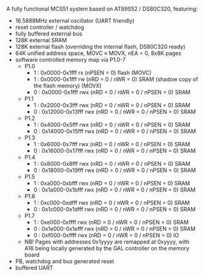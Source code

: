 A fully functional MCS51 system based on AT89S52 / DS80C320, featuring:
 * 16.5888MHz external oscillator (UART friendly)
 * reset controller / watchdog
 * fully buffered external bus
 * 128K external SRAM
 * 128K external flash (overriding the internal flash, DS80C320 ready)
 * 64K unified address space, MOVC ≡ MOVX, nEA = 0, 8x8K pages
 * software controlled memory map via P1.0-7
	- P1.0
		- 1 : 0x0000-0x1fff rx (nPSEN = 0) flash (MOVC)
		- 1 : 0x0000-0x1fff rw (nRD = 0 / nWR = 0) SRAM (shadow copy of the flash memory) (MOVX)
		- 0 : 0x0000-0x1fff rwx (nRD = 0 / nWR = 0 / nPSEN = 0) SRAM
	- P1.1
		- 1 : 0x2000-0x3fff rwx (nRD = 0 / nWR = 0 / nPSEN = 0) SRAM
		- 0 : 0x12000-0x13fff rwx (nRD = 0 / nWR = 0 / nPSEN = 0) SRAM
	- P1.2
		- 1 : 0x4000-0x5fff rwx (nRD = 0 / nWR = 0 / nPSEN = 0) SRAM
		- 0 : 0x14000-0x15fff rwx (nRD = 0 / nWR = 0 / nPSEN = 0) SRAM
	- P1.3
		- 1 : 0x6000-0x7fff rwx (nRD = 0 / nWR = 0 / nPSEN = 0) SRAM
		- 0 : 0x16000-0x17fff rwx (nRD = 0 / nWR = 0 / nPSEN = 0) SRAM
	- P1.4
		- 1 : 0x8000-0x8fff rwx (nRD = 0 / nWR = 0 / nPSEN = 0) SRAM
		- 0 : 0x18000-0x19fff rwx (nRD = 0 / nWR = 0 / nPSEN = 0) SRAM
	- P1.5
		- 1 : 0xa000-0xbfff rwx (nRD = 0 / nWR = 0 / nPSEN = 0) SRAM
		- 0 : 0x1a000-0x1bfff rwx (nRD = 0 / nWR = 0 / nPSEN = 0) SRAM
	- P1.6
		- 1 : 0xc000-0xdfff rwx (nRD = 0 / nWR = 0 / nPSEN = 0) SRAM
		- 0 : 0x1c000-0x1dfff rwx (nRD = 0 / nWR = 0 / nPSEN = 0) SRAM
	- P1.7
		- 1 : 0xe000-0xffff rwx (nRD = 0 / nWR = 0 / nPSEN = 0) SRAM
		- 0 : 0x1e000-0x1efff rwx (nRD = 0 / nWR = 0 / nPSEN = 0) SRAM
		- 0 : 0xf000-0xffff rwx (nRD = 0 / nWR = 0 / nPSEN = 0) IO
	- NB! Pages with addresses 0x1yyyy are remapped at 0xyyyy, with A16 being locally generated by the GAL controller on the memory board
 * PB, watchdog and bus generated reset
 * buffered UART

